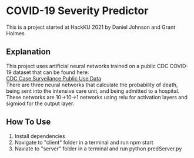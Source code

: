 # COVID-19 Severity Predictor
This is a project started at HackKU 2021 by Daniel Johnson and Grant Holmes<br>

## Explanation
This project uses artificial neural networks trained on a public CDC COVID-19 dataset that can be found here:<br>
[CDC Case Surveilance Public Use Data](https://data.cdc.gov/Case-Surveillance/COVID-19-Case-Surveillance-Public-Use-Data/vbim-akqf)<br>
There are three neural networks that calculate the probability of death, being sent into the intensive care unit, and being admitted to a hospital.<br>
These networks are 10->10->1 networks using relu for activation layers and sigmiod for the output layer.<br>

## How To Use
1. Install dependencies
2. Navigate to "client" folder in a terminal and run npm start
3. Naviate to "server" folder in a terminal and run python predServer.py
